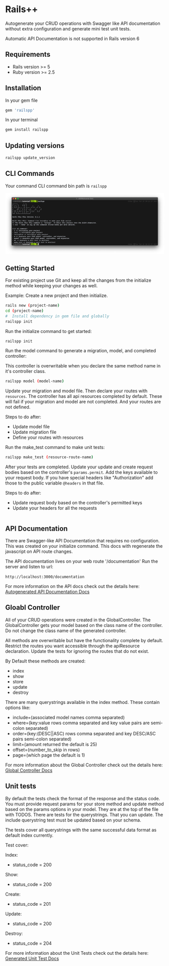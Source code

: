# Rails++

Autogenerate your CRUD operations with Swagger like API documentation without extra configuration 
and generate mini test unit tests.

Automatic API Documentation is not supported in Rails version 6

## Requirements

- Rails version >= 5
- Ruby version >= 2.5

## Installation

In your gem file

```ruby
gem 'railspp'
```

In your terminal

```bash
gem install railspp
```

## Updating versions

```bash
railspp update_version
```

## CLI Commands

Your command CLI command bin path is `railspp`

![CLI DOCUMENTATION](./docs/CLI_COMMANDS.png)

## Getting Started

For existing project use Git and keep all the
changes from the initialize method while keeping your changes as well.

Example:
Create a new project and then initialize.

```bash
rails new (project-name)
cd (project-name)
#  Install dependency in gem file and globally
railspp init
```

Run the initialize command to get started:

```bash
railspp init
```

Run the model command to generate a migration, model, and completed controller:

This controller is overwritable when you declare the same method name in it's controller class.

```bash
railspp model (model-name)
```

Update your migration and model file. Then declare your routes with `resources`.
The controller has all api resources completed by default. These will fail if your migration and
model are not completed. And your routes are not defined.

Steps to do after:

- Update model file
- Update migration file
- Define your routes with resources

Run the make_test command to make unit tests:

```bash
railspp make_test (resource-route-name)
```

After your tests are completed. Update your update and create request bodies
based on the controller's `params.permit`. Add the keys available to your request body.
If you have special headers like "Authorization" add those to the public
variable `@headers` in that file.

Steps to do after:

- Update request body based on the controller's permitted keys
- Update your headers for all the requests

```bash

```

## API Documentation

There are Swagger-like API Documentation that requires no configuration.
This was created on your initialize command. This docs with regenerate the javascript
on API route changes.

The API documentation lives on your web route '/documentation'
Run the server and listen to url:

`http://localhost:3000/documentation`

For more information on the API docs check out the details here: [Autogenerated API Documentation Docs](./docs/API_DOCUMENTATION.md)

## Gloabl Controller

All of your CRUD operations were created in the GlobalController.
The GlobalController gets your model based on the class name of the controller.
Do not change the class name of the generated controller.

All methods are overwritable but have the functionality complete by default.
Restrict the routes you want accessible through the apiResource declaration.
Update the tests for ignoring the routes that do not exist.

By Default these methods are created:

- index
- show
- store
- update
- destroy

There are many querystrings available in the index method.
These contain options like:

- include=(associated model names comma separated)
- where=(key:value rows comma separated and key value pairs are semi-colon separated)
- order=(key:(DESC||ASC) rows comma separated and key DESC/ASC pairs semi-colon separated)
- limit=(amount returned the default is 25)
- offset=(number_to_skip in rows)
- page=(which page the default is 1)

For more information about the Global Controller check out the details here: [Global Controller Docs](./docs/GLOBAL_CONTROLLER.md)

## Unit tests

By default the tests check the format of the response and the status code.
You must provide request params for your store method and update method based
on the params options in your model. They are at the top of the file with TODOS.
There are tests for the querystrings. That you can update. The include
querystring test must be updated based on your schema.

The tests cover all querystrings with the same successful data format as default index currently.

Test cover:

Index:

- status_code = 200

Show:

- status_code = 200

Create:

- status_code = 201

Update:

- status_code = 200

Destroy:

- status_code = 204

For more information about the Unit Tests check out the details here: [Generated Unit Test Docs](./docs/RAILSUNIT.md)
